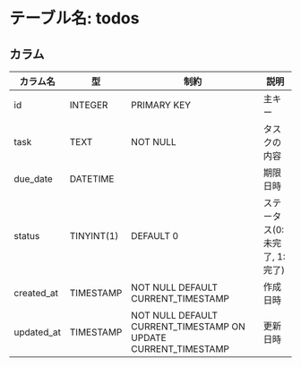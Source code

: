 # テーブル名: todos

## カラム

| カラム名    | 型        | 制約    | 説明                        |
|-------------|-----------|---------|----------------------------|
| id          | INTEGER   | PRIMARY KEY | 主キー                   |
| task        | TEXT      | NOT NULL    | タスクの内容             |
| due_date    | DATETIME  |              | 期限日時                 |
| status      | TINYINT(1)| DEFAULT 0   | ステータス(0: 未完了, 1: 完了) |
| created_at  | TIMESTAMP | NOT NULL DEFAULT CURRENT_TIMESTAMP | 作成日時 |
| updated_at  | TIMESTAMP | NOT NULL DEFAULT CURRENT_TIMESTAMP ON UPDATE CURRENT_TIMESTAMP | 更新日時 |
